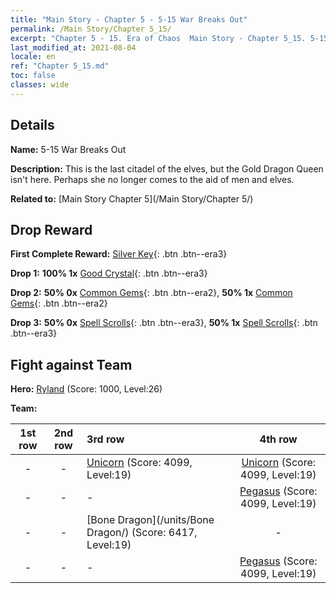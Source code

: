 ```yaml
---
title: "Main Story - Chapter 5 - 5-15 War Breaks Out"
permalink: /Main Story/Chapter 5_15/
excerpt: "Chapter 5 - 15. Era of Chaos  Main Story - Chapter 5_15. 5-15 War Breaks Out"
last_modified_at: 2021-08-04
locale: en
ref: "Chapter 5_15.md"
toc: false
classes: wide
---
```


## Details

 **Name:** 5-15 War Breaks Out

 **Description:** This is the last citadel of the elves, but the Gold Dragon Queen isn't here. Perhaps she no longer comes to the aid of men and elves.

 **Related to:** [Main Story Chapter 5](/Main Story/Chapter 5/)

## Drop Reward

 **First Complete Reward:** [Silver Key](/Items/con_693/){: .btn .btn--era3}

 **Drop 1:** **100% 1x** [Good Crystal](/Items/mat_17/){: .btn .btn--era3}

 **Drop 2:** **50% 0x** [Common Gems](/Items/mat_10/){: .btn .btn--era2}, **50% 1x** [Common Gems](/Items/mat_10/){: .btn .btn--era2}

 **Drop 3:** **50% 0x** [Spell Scrolls](/Items/con_694/){: .btn .btn--era3}, **50% 1x** [Spell Scrolls](/Items/con_694/){: .btn .btn--era3}


## Fight against Team
 **Hero:** [Ryland](/heroes/Ryland/) (Score: 1000, Level:26)

 **Team:**


  | 1st row | 2nd row | 3rd row | 4th row |
  |:----:|:----:|:----|:----:|
  | - | - | [Unicorn](/units/Unicorn/) (Score: 4099, Level:19)  | [Unicorn](/units/Unicorn/) (Score: 4099, Level:19)  |
  | - | - | - | [Pegasus](/units/Pegasus/) (Score: 4099, Level:19)  |
  | - | - | [Bone Dragon](/units/Bone Dragon/) (Score: 6417, Level:19)  | - |
  | - | - | - | [Pegasus](/units/Pegasus/) (Score: 4099, Level:19)  |



